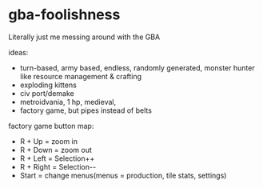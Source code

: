 # gba-foolishness
Literally just me messing around with the GBA

ideas:
- turn-based, army based, endless, randomly generated, monster hunter like resource management & crafting
- exploding kittens
- civ port/demake
- metroidvania, 1 hp, medieval, 
- factory game, but pipes instead of belts

factory game button map:
- R + Up = zoom in
- R + Down = zoom out
- R + Left = Selection++
- R + Right = Selection--
- Start = change menus(menus = production, tile stats, settings)